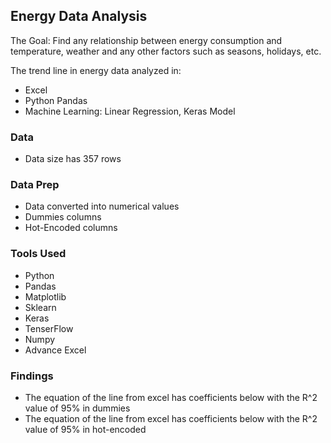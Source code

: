 ## Energy Data Analysis 

The Goal: Find any relationship between energy consumption and temperature, weather and any other factors such as seasons, holidays, etc. 

The trend line in energy data analyzed in: 
* Excel
* Python Pandas
* Machine Learning: Linear Regression, Keras Model

### Data 
* Data size has 357 rows

### Data Prep
* Data converted into numerical values 
* Dummies columns
* Hot-Encoded columns

### Tools Used 
* Python
* Pandas
* Matplotlib
* Sklearn
* Keras
* TenserFlow
* Numpy 
* Advance Excel

### Findings 
* The equation of the line from excel has coefficients below with the R^2 value of 95% in dummies 
* The equation of the line from excel has coefficients below with the R^2 value of 95% in hot-encoded 